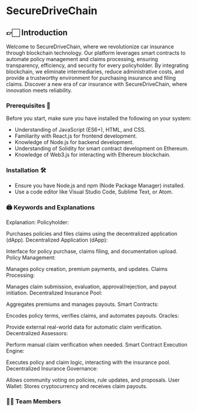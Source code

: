 # SecureDriveChain

## 👉🏻 Introduction
Welcome to SecureDriveChain, where we revolutionize car insurance through blockchain technology. Our platform leverages smart contracts to automate policy management and claims processing, ensuring transparency, efficiency, and security for every policyholder. By integrating blockchain, we eliminate intermediaries, reduce administrative costs, and provide a trustworthy environment for purchasing insurance and filing claims. Discover a new era of car insurance with SecureDriveChain, where innovation meets reliability.

### Prerequisites 📝

Before you start, make sure you have installed the following on your system:

- Understanding of JavaScript (ES6+), HTML, and CSS.
- Familiarity with React.js for frontend development.
- Knowledge of Node.js for backend development.
- Understanding of Solidity for smart contract development on Ethereum.
- Knowledge of Web3.js for interacting with Ethereum blockchain.

### Installation 🛠️

- Ensure you have Node.js and npm (Node Package Manager) installed.
- Use a code editor like Visual Studio Code, Sublime Text, or Atom.

### 🖨️ Keywords and Explanations
Explanation:
Policyholder:

Purchases policies and files claims using the decentralized application (dApp).
Decentralized Application (dApp):

Interface for policy purchase, claims filing, and documentation upload.
Policy Management:

Manages policy creation, premium payments, and updates.
Claims Processing:

Manages claim submission, evaluation, approval/rejection, and payout initiation.
Decentralized Insurance Pool:

Aggregates premiums and manages payouts.
Smart Contracts:

Encodes policy terms, verifies claims, and automates payouts.
Oracles:

Provide external real-world data for automatic claim verification.
Decentralized Assessors:

Perform manual claim verification when needed.
Smart Contract Execution Engine:

Executes policy and claim logic, interacting with the insurance pool.
Decentralized Insurance Governance:

Allows community voting on policies, rule updates, and proposals.
User Wallet:
Stores cryptocurrency and receives claim payouts.

### 🤝🏻 Team Members
